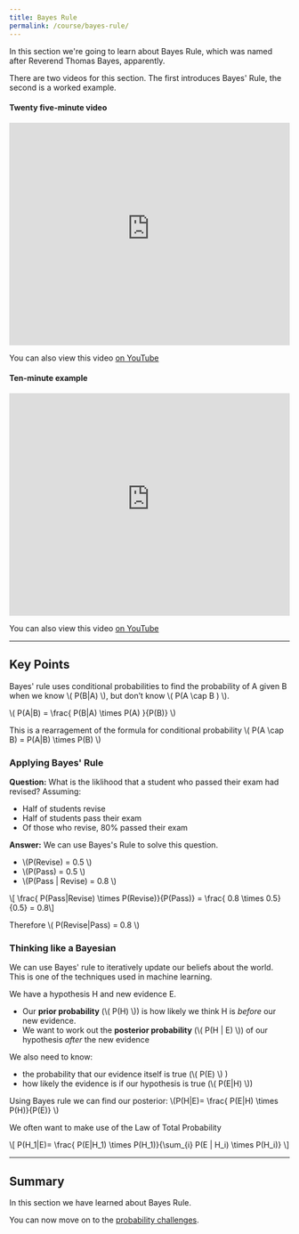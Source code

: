 ```yaml
---
title: Bayes Rule
permalink: /course/bayes-rule/
---
```


In this section we're going to learn about Bayes Rule, which was named after Reverend Thomas Bayes, apparently.

There are two videos for this section. The first introduces Bayes' Rule, the second is a worked example.

#### Twenty five-minute video

<iframe width="100%" height="400px" src="https://www.youtube-nocookie.com/embed/DsOJ4xlnZmk" frameborder="0" allow="accelerometer; autoplay; clipboard-write; encrypted-media; gyroscope; picture-in-picture" allowfullscreen></iframe>

You can also view this video [on YouTube](https://youtu.be/DsOJ4xlnZmk)

#### Ten-minute example

<iframe width="100%" height="400px" src="https://www.youtube-nocookie.com/embed/uUOSPFl7t0c" frameborder="0" allow="accelerometer; autoplay; clipboard-write; encrypted-media; gyroscope; picture-in-picture" allowfullscreen></iframe>

You can also view this video [on YouTube](https://youtu.be/uUOSPFl7t0c)

--- 

<script src="https://polyfill.io/v3/polyfill.min.js?features=es6"></script>
<script id="MathJax-script" src="https://cdn.jsdelivr.net/npm/mathjax@3/es5/tex-mml-chtml.js"></script>

## Key Points

Bayes' rule uses conditional probabilities to find the probability of A given B when we know \\( P(B\|A) \\), but don’t know \\( P(A \\cap B ) \\). 

<p class="math">\( P(A|B) = \frac{ P(B|A) \times P(A) }{P(B)}  \)</p>

This is a rearragement of the formula for conditional probability \\( P(A \\cap B) = P(A\|B) \\times P(B) \\)

### Applying Bayes' Rule

**Question:** What is the liklihood that a student who passed their exam had revised? Assuming:

* Half of students revise
* Half of students pass their exam
* Of those who revise, 80% passed their exam

**Answer:** We can use Bayes's Rule to solve this question.

* \\(P(Revise) = 0.5 \\)
* \\(P(Pass) = 0.5 \\)
* \\(P(Pass \| Revise) = 0.8 \\)

<p class="math">\[ \frac{ P(Pass|Revise) \times P(Revise)}{P(Pass)} = \frac{ 0.8 \times 0.5}{0.5} = 0.8\]</p>

Therefore \\( P(Revise\|Pass) = 0.8 \\)


### Thinking like a Bayesian

We can use Bayes' rule to iteratively update our beliefs about the world. This is one of the techniques used in machine learning.

We have a hypothesis H and new evidence E.

* Our **prior probability** (\\( P(H) \\)) is how likely we think H is _before_ our new evidence.
* We want to work out the **posterior probability** (\\( P(H \| E) \\)) of our hypothesis _after_ the new evidence

We also need to know:

* the probability that our evidence itself is true (\\( P(E) \\) )
* how likely the evidence is if our hypothesis is true (\\( P(E\|H) \\))

Using Bayes rule we can find our posterior: \\(P(H\|E)= \frac{ P(E\|H) \times P(H)}{P(E)}  \\)

We often want to make use of the Law of Total Probability

<p class="math">\[ P(H_1|E)= \frac{ P(E|H_1) \times P(H_1)}{\sum_{i} P(E | H_i) \times P(H_i)} \]</p>

---

## Summary

In this section we have learned about Bayes Rule.


You can now move on to the [probability challenges](../probability-challenges).